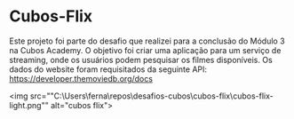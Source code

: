 # Cubos-Flix
Este projeto foi parte do desafio que realizei para a conclusão do Módulo 3 na Cubos Academy.
O objetivo foi criar uma aplicação para um serviço de streaming, onde os usuários podem pesquisar os filmes disponíveis.
Os dados do website foram requisitados da seguinte API: https://developer.themoviedb.org/docs

<img src=""C:\Users\ferna\repos\desafios-cubos\cubos-flix\cubos-flix-light.png"" alt="cubos flix">
